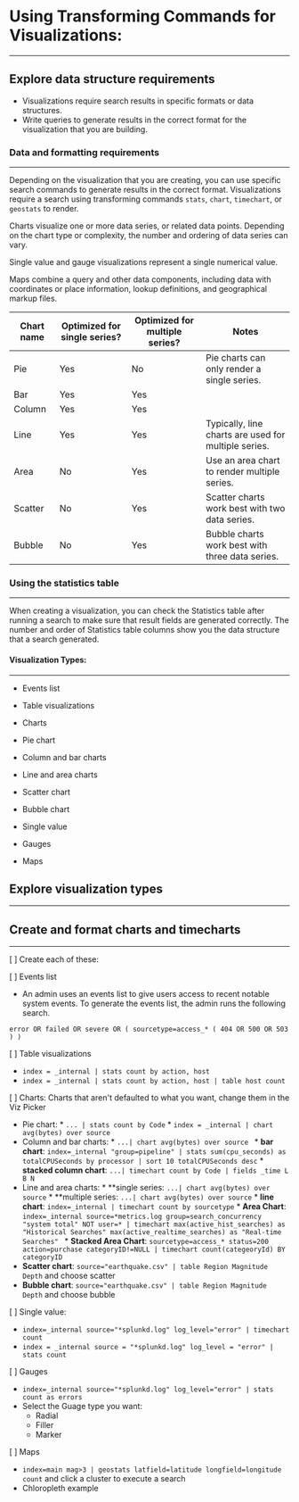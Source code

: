 # Using Transforming Commands for Visualizations:
----
## Explore data structure requirements

* Visualizations require search results in specific formats or data structures. 
* Write queries to generate results in the correct format for the visualization that you are building.

### Data and formatting requirements
----

Depending on the visualization that you are creating, you can use specific search commands to generate results in the correct format.
Visualizations require a search using transforming commands `stats`, `chart`, `timechart`, or `geostats` to render.

Charts visualize one or more data series, or related data points. Depending on the chart type or complexity, the number and ordering of data series can vary.

Single value and gauge visualizations represent a single numerical value.

Maps combine a query and other data components, including data with coordinates or place information, lookup definitions, and geographical markup files.

| Chart name | Optimized for single series? | Optimized for multiple series? | Notes                                                |
| ----       | -----                        | ----                           | ----                                                 |
| Pie        | Yes                          | No                             | Pie charts can only render a single series.          |
| Bar        | Yes                          | Yes                            |                                                      |
| Column     | Yes                          | Yes                            |                                                      |
| Line       | Yes                          | Yes                            | Typically, line charts are used for multiple series. |
| Area       | No                           | Yes                            | Use an area chart to render multiple series.         |
| Scatter    | No                           | Yes                            | Scatter charts work best with two data series.       |
| Bubble     | No                           | Yes                            | Bubble charts work best with three data series.      |

### Using the statistics table
----

When creating a visualization, you can check the Statistics table after running a search to make sure that result fields are generated correctly. 
The number and order of Statistics table columns show you the data structure that a search generated. 

#### Visualization Types:
----
* Events list

* Table visualizations

* Charts
 *    Pie chart
 *    Column and bar charts
 *    Line and area charts
 *    Scatter chart
 *    Bubble chart

* Single value

* Gauges

* Maps
    
## Explore visualization types
-----

## Create and format charts and timecharts
-----
[ ] Create each of these:

[ ] Events list
* An admin uses an events list to give users access to recent notable system events. To generate the events list, the admin runs the following search.

`error OR failed OR severe OR ( sourcetype=access_* ( 404 OR 500 OR 503 ) )`

[ ] Table visualizations
* `index = _internal | stats count by action, host`
* `index = _internal | stats count by action, host | table host count`

[ ] Charts: Charts that aren't defaulted to what you want, change them in the Viz Picker
 *    Pie chart:
     * `... | stats count by Code`
     * `index = _internal | chart avg(bytes) over source`
 *    Column and bar charts:
     * `...| chart avg(bytes) over source `
     * **bar chart**: `index=_internal "group=pipeline" | stats sum(cpu_seconds) as totalCPUSeconds by processor | sort 10 totalCPUSeconds desc`
     * **stacked column chart**: `...| timechart count by Code | fields _time L B N`
 *    Line and area charts:
     * **single series: `...| chart avg(bytes) over source`
     * **multiple series: `...| chart avg(bytes) over source`
     * **line chart**: `index=_internal | timechart count by sourcetype`
     * **Area Chart**: `index=_internal source=*metrics.log group=search_concurrency "system total" NOT user=* | timechart max(active_hist_searches) as "Historical Searches" max(active_realtime_searches) as "Real-time Searches" `
     * **Stacked Area Chart**: `sourcetype=access_* status=200 action=purchase categoryID!=NULL | timechart count(categeoryId) BY categoryID`
 *    **Scatter chart**: `source="earthquake.csv" | table Region Magnitude Depth` and choose scatter
 *    **Bubble chart**: `source="earthquake.csv" | table Region Magnitude Depth` and choose bubble

[ ] Single value:
* `index=_internal source="*splunkd.log" log_level="error" | timechart count`
* `index = _internal source = "*splunkd.log" log_level = "error" | stats count`

[ ] Gauges
* `index=_internal source="*splunkd.log" log_level="error" | stats count as errors`
* Select the Guage type you want:
    * Radial
    * Filler
    * Marker
    
[ ] Maps
* `index=main mag>3 | geostats latfield=latitude longfield=longitude count` and click a cluster to execute a search
* Chloropleth example
